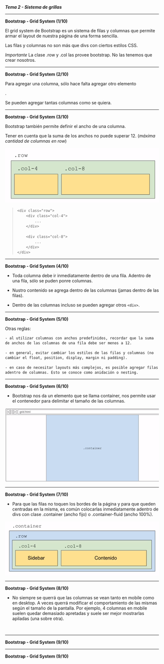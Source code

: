 ***Tema 2 - Sistema de grillas***

----------------------------------------------------------------
**Bootstrap - Grid System (1/10)**

El grid system de Bootstrap es un sistema de filas y columnas que permite armar el layout de nuestra página de una forma sencilla.

Las filas y columnas no son más que divs con ciertos estilos CSS.

*Importante* La clase .row y .col las provee bootstrap. No las tenemos que crear nosotros.

----------------------------------------------------------------
**Bootstrap - Grid System (2/10)**

Para agregar una columna, sólo hace falta agregar otro elemento <div class="col">.

Se pueden agregar tantas columnas como se quiera.

----------------------------------------------------------------
**Bootstrap - Grid System (3/10)**

Bootstrap también permite definir el ancho de una columna.

Tener en cuenta que la suma de los anchos no puede superar 12. (*máxima cantidad de columnas en row*)

![](https://github.com/lorecarreno/curso-preparacion-hack-academy/blob/main/images/bootstrap-suma-de-anchos.png?raw=true)

> ``<div class="row">`` <br>
> ``    <div class="col-4">`` <br>
> ``        ...`` <br>
> ``    </div>`` <br>
> `` `` <br>
> ``    <div class="col-8">`` <br>
> ``        ...`` <br>
> ``    </div>`` <br>
> ``</div>`` <br>

----------------------------------------------------------------
**Bootstrap - Grid System (4/10)**

- Toda columna debe ir inmediatamente dentro de una fila. Adentro de una fila, sólo se puden ponre columnas.

- Nustro contenido se agrega dentro de las columnas (jamas dentro de las filas).

- Dentro de las columnas incluso se pueden agregar otros ``<div>``.

----------------------------------------------------------------
**Bootstrap - Grid System (5/10)**

Otras reglas:

    - al utilizar columnas con anchos predefinidos, recordar que la suma de anchos de las columnas de una fila debe ser menos a 12.

    - en general, evitar cambiar los estilos de las filas y columnas (no cambiar el float, position, display, margin ni padding).

    - en caso de necesitar layouts más complejos, es posible agregar filas adentro de columnas. Esto se conoce como anidación o nesting.

----------------------------------------------------------------
**Bootstrap - Grid System (6/10)**

- Bootstrap nos da un elemento que se llama container, nos permite usar el contenedor para delimitar el tamaño de las columnas.

![](https://github.com/lorecarreno/curso-preparacion-hack-academy/blob/main/images/bootstrap-container.png?raw=true)

----------------------------------------------------------------
**Bootstrap - Grid System (7/10)**

- Para que las filas no toquen los bordes de la página y para que queden centradas en la misma, es común colocarlas inmediatamente adentro de divs con clase .container (ancho fijo) o .container-fluid (ancho 100%).

![](https://github.com/lorecarreno/curso-preparacion-hack-academy/blob/main/images/bootstrap-grid-system-containers.png?raw=true)

----------------------------------------------------------------
**Bootstrap - Grid System (8/10)**

- No siempre se querrá que las columnas se vean tanto en mobile como en desktop. A veces querrá modificar el comportamiento de las mismas según el tamaño de la pantalla. Por ejemplo, 4 columnas en mobile suelen quedar demasiado apretadas y suele ser mejor mostrarlas apiladas (una sobre otra).

![]()

----------------------------------------------------------------
**Bootstrap - Grid System (9/10)**


----------------------------------------------------------------
**Bootstrap - Grid System (9/10)**
